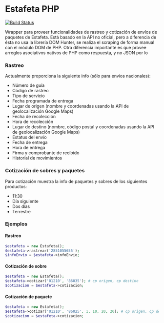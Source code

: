 Estafeta PHP
================

[![Build Status](https://travis-ci.org/ivansabik/estafeta-php.svg)](https://travis-ci.org/ivansabik/estafeta-php)

Wrapper para proveer funcionalidades de rastreo y cotización de envíos de paquetes de Estafeta. Está basado en la API no oficial, pero a diferencia de ésta no usa la librería DOM Hunter, se realiza el scraping de forma manual con el módulo DOM de PHP. Otra diferencia importante es que provee arreglos asociativos nativos de PHP como respuesta, y no JSON por lo

### Rastreo

Actualmente proporciona la siguiente info (sólo para envíos nacionales):

 - Número de guía
 - Código de rastreo
 - Tipo de servicio
 - Fecha programada de entrega
 - Lugar de origen (nombre y coordenadas usando la API de geolocalización Google Maps)
 - Fecha de recolección
 - Hora de recolección
 - Lugar de destino (nombre, código postal y coordenadas usando la API de geolocalización Google Maps)
 - Estatus del envío
 - Fecha de entrega
 - Hora de entrega
 - Firma y comprobante de recibido
 - Historial de movimientos

### Cotización de sobres y paquetes

Para cotización muestra la info de paquetes y sobres de los siguientes productos:

 - 11:30
 - Día siguiente
 - Dos días
 - Terrestre
 
### Ejemplos

#### Rastreo

```php
$estafeta = new Estafeta();
$estafeta->rastrear('2851055655');
$infoEnvio = $estafeta->infoEnvio;
```

#### Cotización de sobre

```php
$estafeta = new Estafeta();
$estafeta->cotizar('01210', '86035'); # cp origen, cp destino
$cotizacion = $estafeta->cotizacion;
```

#### Cotización de paquete

```php
$estafeta = new Estafeta();
$estafeta->cotizar('01210', '86025', 1, 10, 20, 20); # cp origen, cp destino, peso, alto, largo, ancho
$cotizacion = $estafeta->cotizacion;
```
